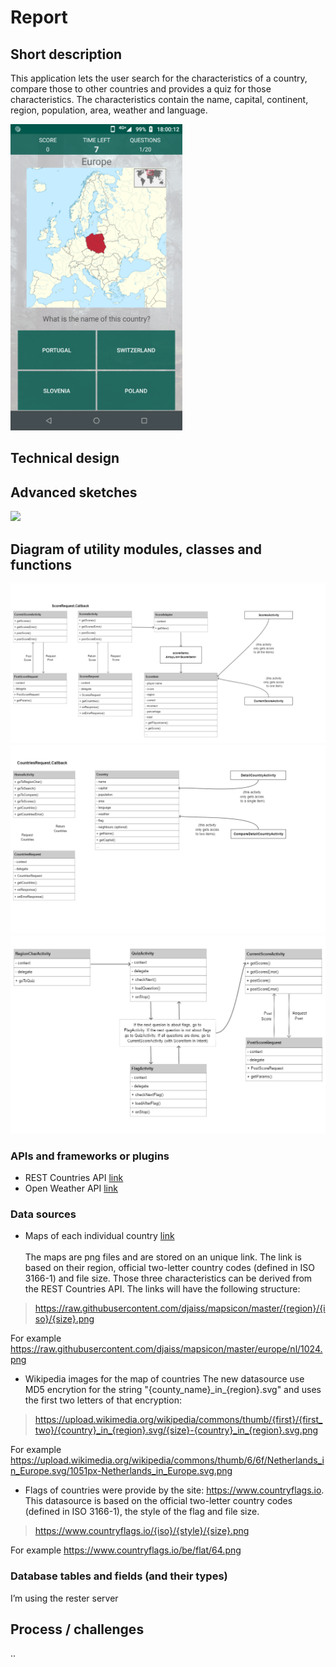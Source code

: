 # Report


## Short description
This application lets the user search for the characteristics of a country, compare those to other countries and provides a quiz for those characteristics. The characteristics contain the name, capital, continent, region, population, area, weather and language.
 
<img src="https://github.com/Kennitos/Countries/blob/master/doc/Screenshot_6.png" width="275" height="490">

## Technical design

## Advanced sketches
![](doc/)

## Diagram of utility modules, classes and functions
![](doc/scorediagram.png)
![](doc/countrydiagram.png)
![](doc/quizflagdiagram.png)

### APIs and frameworks or plugins
- REST Countries API [link](https://restcountries.eu/)
- Open Weather API [link](https://openweathermap.org/api)

### Data sources 
- Maps of each individual country [link](https://github.com/djaiss/mapsicon)
<br><br>The maps are png files and are stored on an unique link. The link is based on their region, official two-letter country codes (defined in ISO 3166-1) and file size.
Those three characteristics can be derived from the REST Countries API. The links will have the following structure:
> https://raw.githubusercontent.com/djaiss/mapsicon/master/{region}/{iso}/{size}.png

For example https://raw.githubusercontent.com/djaiss/mapsicon/master/europe/nl/1024.png

- Wikipedia images for the map of countries
The new datasource use MD5 encrytion for the string "{county_name}\_in\_{region}.svg" and uses the first two letters of that encryption:
> https://upload.wikimedia.org/wikipedia/commons/thumb/{first}/{first_two}/{country}_in_{region}.svg/{size}-{country}_in_{region}.svg.png

For example https://upload.wikimedia.org/wikipedia/commons/thumb/6/6f/Netherlands_in_Europe.svg/1051px-Netherlands_in_Europe.svg.png

- Flags of countries were provide by the site: https://www.countryflags.io. This datasource is based on the official two-letter country codes (defined in ISO 3166-1), the style of the flag and file size.
> https://www.countryflags.io/{iso}/{style}/{size}.png

For example https://www.countryflags.io/be/flat/64.png

### Database tables and fields (and their types)
I’m using the rester server


## Process / challenges
..
